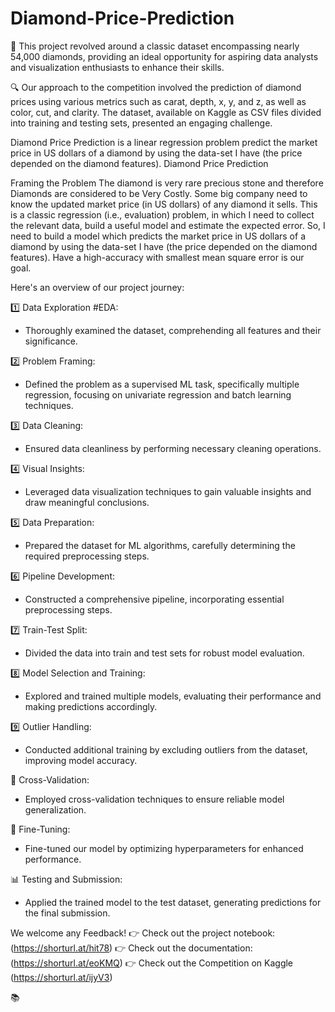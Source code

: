 # Diamond-Price-Prediction


💎 This project revolved around a classic dataset encompassing nearly 54,000 diamonds, providing an ideal opportunity for aspiring data analysts and visualization enthusiasts to enhance their skills.


🔍 Our approach to the competition involved the prediction of diamond prices using various metrics such as carat, depth, x, y, and z, as well as color, cut, and clarity. The dataset, available on Kaggle as CSV files divided into training and testing sets, presented an engaging challenge.


Diamond Price Prediction is a linear regression problem predict the market price in US dollars of a diamond by using the data-set I have (the price depended on the diamond features). Diamond Price Prediction

Framing the Problem The diamond is very rare precious stone and therefore Diamonds are considered to be Very Costly. Some big company need to know the updated market price (in US dollars) of any diamond it sells. This is a classic regression (i.e., evaluation) problem, in which I need to collect the relevant data, build a useful model and estimate the expected error. So, I need to build a model which predicts the market price in US dollars of a diamond by using the data-set I have (the price depended on the diamond features). Have a high-accuracy with smallest mean square error is our goal.

Here's an overview of our project journey:

1️⃣ Data Exploration #EDA:
  - Thoroughly examined the dataset, comprehending all features and their significance.

2️⃣ Problem Framing:
  - Defined the problem as a supervised ML task, specifically multiple regression, focusing on univariate regression and batch learning techniques.

3️⃣ Data Cleaning:
  - Ensured data cleanliness by performing necessary cleaning operations.

4️⃣ Visual Insights:
  - Leveraged data visualization techniques to gain valuable insights and draw meaningful conclusions.

5️⃣ Data Preparation:
  - Prepared the dataset for ML algorithms, carefully determining the required preprocessing steps.

6️⃣ Pipeline Development:
  - Constructed a comprehensive pipeline, incorporating essential preprocessing steps.

7️⃣ Train-Test Split:
  - Divided the data into train and test sets for robust model evaluation.

8️⃣ Model Selection and Training:
  - Explored and trained multiple models, evaluating their performance and making predictions accordingly.

9️⃣ Outlier Handling:
  - Conducted additional training by excluding outliers from the dataset, improving model accuracy.

🔀 Cross-Validation:
  - Employed cross-validation techniques to ensure reliable model generalization.

🔧 Fine-Tuning:
  - Fine-tuned our model by optimizing hyperparameters for enhanced performance.

📊 Testing and Submission:
  - Applied the trained model to the test dataset, generating predictions for the final submission.

We welcome any Feedback!
👉 Check out the project notebook:
(https://shorturl.at/hit78)
👉 Check out the documentation:
(https://shorturl.at/eoKMQ)
👉 Check out the Competition on Kaggle
(https://shorturl.at/ijyV3)

📚
